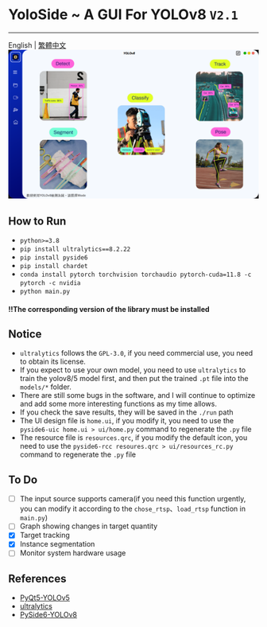 # YoloSide ~ A GUI For YOLOv8 `V2.1`
---
English | [繁體中文](./README_zh_tw.md)
![](preview.png)

## How to Run
- `python>=3.8`
- `pip install ultralytics==8.2.22`
- `pip install pyside6`
- `pip install chardet`
- `conda install pytorch torchvision torchaudio pytorch-cuda=11.8 -c pytorch -c nvidia`
- `python main.py`

#### !!The corresponding version of the library must be installed

## Notice
- `ultralytics` follows the `GPL-3.0`, if you need commercial use, you need to obtain its license.
- If you expect to use your own model, you need to use `ultralytics` to train the yolov8/5 model first, and then put the trained `.pt` file into the `models/*` folder.
- There are still some bugs in the software, and I will continue to optimize and add some more interesting functions as my time allows.
- If you check the save results, they will be saved in the `./run` path
- The UI design file is `home.ui`, if you modify it, you need to use the `pyside6-uic home.ui > ui/home.py` command to regenerate the `.py` file
- The resource file is `resources.qrc`, if you modify the default icon, you need to use the `pyside6-rcc resoures.qrc > ui/resources_rc.py` command to regenerate the `.py` file

## To Do
- [ ] The input source supports camera(if you need this function urgently, you can modify it according to the `chose_rtsp`、`load_rtsp` function in `main.py`)
- [ ] Graph showing changes in target quantity
- [x] Target tracking
- [x] Instance segmentation
- [ ] Monitor system hardware usage

## References
- [PyQt5-YOLOv5](https://github.com/Javacr/PyQt5-YOLOv5)
- [ultralytics](https://github.com/ultralytics/ultralytics)
- [PySide6-YOLOv8](https://github.com/Jai-wei/YOLOv8-PySide6-GUI/tree/main)
